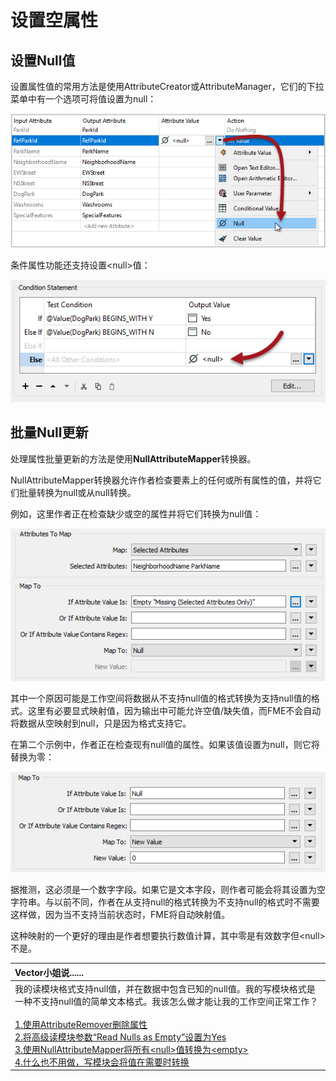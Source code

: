 # 设置空属性

## 设置Null值

设置属性值的常用方法是使用AttributeCreator或AttributeManager，它们的下拉菜单中有一个选项可将值设置为null：

[![](../../.gitbook/assets/img1.024.settingnull.png)](https://github.com/domix2000/FMETraining/blob/Desktop-Advanced-2018/DesktopAdvanced1Attributes/Images/Img1.024.SettingNull.png)

条件属性功能还支持设置&lt;null&gt;值：

[![](../../.gitbook/assets/img1.025.settingconditionalnull.png)](https://github.com/domix2000/FMETraining/blob/Desktop-Advanced-2018/DesktopAdvanced1Attributes/Images/Img1.025.SettingConditionalNull.png)

## 批量Null更新

处理属性批量更新的方法是使用**NullAttributeMapper**转换器。

NullAttributeMapper转换器允许作者检查要素上的任何或所有属性的值，并将它们批量转换为null或从null转换。

例如，这里作者正在检查缺少或空的属性并将它们转换为null值：

[![](../../.gitbook/assets/img1.026.nullattrmapperexample1.png)](https://github.com/domix2000/FMETraining/blob/Desktop-Advanced-2018/DesktopAdvanced1Attributes/Images/Img1.026.NullAttrMapperExample1.png)

其中一个原因可能是工作空间将数据从不支持null值的格式转换为支持null值的格式。这里有必要显式映射值，因为输出中可能允许空值/缺失值，而FME不会自动将数据从空映射到null，只是因为格式支持它。

在第二个示例中，作者正在检查现有null值的属性。如果该值设置为null，则它将替换为零：

[![](../../.gitbook/assets/img1.027.nullattrmapperexample2.png)](https://github.com/domix2000/FMETraining/blob/Desktop-Advanced-2018/DesktopAdvanced1Attributes/Images/Img1.027.NullAttrMapperExample2.png)

据推测，这必须是一个数字字段。如果它是文本字段，则作者可能会将其设置为空字符串。与以前不同，作者在从支持null的格式转换为不支持null的格式时不需要这样做，因为当不支持当前状态时，FME将自动映射值。

这种映射的一个更好的理由是作者想要执行数值计算，其中零是有效数字但&lt;null&gt;不是。

|  Vector小姐说...... |
| :--- |
|  我的读模块格式支持null值，并在数据中包含已知的null值。我的写模块格式是一种不支持null值的简单文本格式。我该怎么做才能让我的工作空间正常工作？  <br><br>[1.使用AttributeRemover删除属性](http://52.73.3.37/fmedatastreaming/Manual/QAResponse2017.fmw?chapter=15&question=4&answer=1&DestDataset_TEXTLINE=C%3A%5CFMEOutput%5CQAResponse.html) <br>[2.将高级读模块参数“Read Nulls as Empty”设置为Yes](http://52.73.3.37/fmedatastreaming/Manual/QAResponse2017.fmw?chapter=15&question=4&answer=2&DestDataset_TEXTLINE=C%3A%5CFMEOutput%5CQAResponse.html) <br>[3.使用NullAttributeMapper将所有&lt;null&gt;值转换为&lt;empty&gt;](http://52.73.3.37/fmedatastreaming/Manual/QAResponse2017.fmw?chapter=15&question=4&answer=3&DestDataset_TEXTLINE=C%3A%5CFMEOutput%5CQAResponse.html) <br>[4.什么也不用做，写模块会将值在需要时转换](http://52.73.3.37/fmedatastreaming/Manual/QAResponse2017.fmw?chapter=15&question=4&answer=4&DestDataset_TEXTLINE=C%3A%5CFMEOutput%5CQAResponse.html) |

